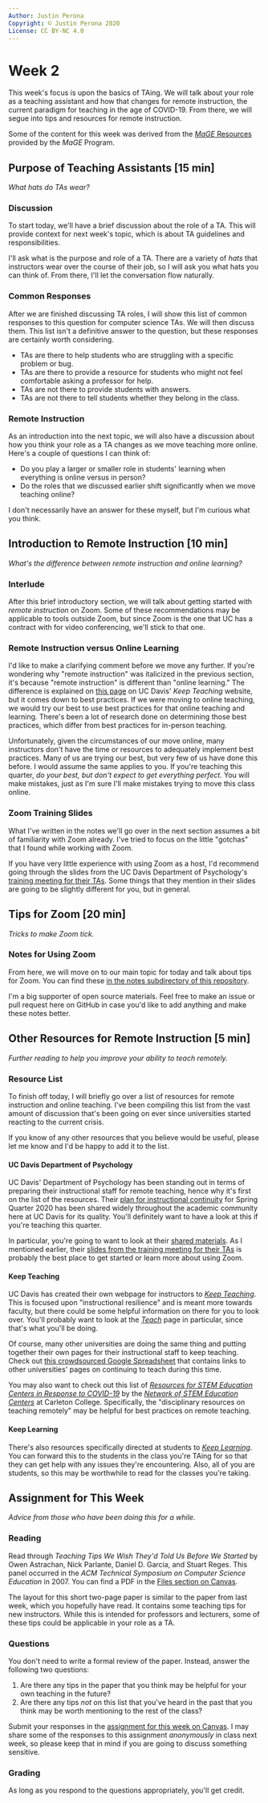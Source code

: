 ```yaml
---
Author: Justin Perona
Copyright: © Justin Perona 2020
License: CC BY-NC 4.0
---
```


# Week 2

This week's focus is upon the basics of TAing.
We will talk about your role as a teaching assistant and how that changes for remote instruction, the current paradigm for teaching in the age of COVID-19.
From there, we will segue into tips and resources for remote instruction.

Some of the content for this week was derived from the [*MaGE* Resources](https://sites.google.com/mtholyoke.edu/mage-training-curriculum/home) provided by the *MaGE* Program.

## Purpose of Teaching Assistants [15 min]

*What hats do TAs wear?*

### Discussion

To start today, we'll have a brief discussion about the role of a TA.
This will provide context for next week's topic, which is about TA guidelines and responsibilities.

I'll ask what is the purpose and role of a TA.
There are a variety of *hats* that instructors wear over the course of their job, so I will ask you what hats you can think of.
From there, I'll let the conversation flow naturally.

### Common Responses

After we are finished discussing TA roles, I will show this list of common responses to this question for computer science TAs.
We will then discuss them.
This list isn't a definitive answer to the question, but these responses are certainly worth considering.

* TAs are there to help students who are struggling with a specific problem or bug.
* TAs are there to provide a resource for students who might not feel comfortable asking a professor for help.
* TAs are not there to provide students with answers.
* TAs are not there to tell students whether they belong in the class.

### Remote Instruction

As an introduction into the next topic, we will also have a discussion about how you think your role as a TA changes as we move teaching more online.
Here's a couple of questions I can think of:

* Do you play a larger or smaller role in students' learning when everything is online versus in person?
* Do the roles that we discussed earlier shift significantly when we move teaching online?

I don't necessarily have an answer for these myself, but I'm curious what you think.

## Introduction to Remote Instruction [10 min]

*What's the difference between remote instruction and online learning?*

### Interlude

After this brief introductory section, we will talk about getting started with *remote instruction* on Zoom.
Some of these recommendations may be applicable to tools outside Zoom, but since Zoom is the one that UC has a contract with for video conferencing, we'll stick to that one.

### Remote Instruction versus Online Learning

I'd like to make a clarifying comment before we move any further.
If you're wondering why "remote instruction" was italicized in the previous section, it's because "remote instruction" is different than "online learning."
The difference is explained on [this page](https://keepteaching.ucdavis.edu/teach/planning-remote-instruction/remote-instruction-vs-online-learning) on UC Davis' *Keep Teaching* website, but it comes down to best practices.
If we were moving to online teaching, we would try our best to use best practices for that online teaching and learning.
There's been a lot of research done on determining those best practices, which differ from best practices for in-person teaching.

Unfortunately, given the circumstances of our move online, many instructors don't have the time or resources to adequately implement best practices.
Many of us are trying our best, but very few of us have done this before.
I would assume the same applies to you.
If you're teaching this quarter, *do your best, but don't expect to get everything perfect.*
You will make mistakes, just as I'm sure I'll make mistakes trying to move this class online.

### Zoom Training Slides

What I've written in the notes we'll go over in the next section assumes a bit of familiarity with Zoom already.
I've tried to focus on the little "gotchas" that I found while working with Zoom.

If you have very little experience with using Zoom as a host, I'd recommend going through the slides from the UC Davis Department of Psychology's [training meeting for their TAs](https://www.dropbox.com/s/miejilg32ooa0k9/Zoom%20Training%20Meeting%20for%20Psych%20TAs.pdf?dl=0).
Some things that they mention in their slides are going to be slightly different for you, but in general.

## Tips for Zoom [20 min]

*Tricks to make Zoom tick.*

### Notes for Using Zoom

From here, we will move on to our main topic for today and talk about tips for Zoom.
You can find these [in the notes subdirectory of this repository](../notes/tips-for-zoom.md).

I'm a big supporter of open source materials.
Feel free to make an issue or pull request here on GitHub in case you'd like to add anything and make these notes better.

## Other Resources for Remote Instruction [5 min]

*Further reading to help you improve your ability to teach remotely.*

### Resource List

To finish off today, I will briefly go over a list of resources for remote instruction and online teaching.
I've been compiling this list from the vast amount of discussion that's been going on ever since universities started reacting to the current crisis.

If you know of any other resources that you believe would be useful, please let me know and I'd be happy to add it to the list.

#### UC Davis Department of Psychology

UC Davis' Department of Psychology has been standing out in terms of preparing their instructional staff for remote teaching, hence why it's first on the list of the resources.
Their [plan for instructional continuity](https://sites.google.com/ucdavis.edu/ucdavis-psychology-plan-s2020/home) for Spring Quarter 2020 has been shared widely throughout the academic community here at UC Davis for its quality.
You'll definitely want to have a look at this if you're teaching this quarter.

In particular, you're going to want to look at their [shared materials](https://sites.google.com/ucdavis.edu/ucdavis-psychology-plan-s2020/shared-materials).
As I mentioned earlier, their [slides from the training meeting for their TAs](https://www.dropbox.com/s/miejilg32ooa0k9/Zoom%20Training%20Meeting%20for%20Psych%20TAs.pdf?dl=0) is probably the best place to get started or learn more about using Zoom.

#### Keep Teaching

UC Davis has created their own webpage for instructors to [*Keep Teaching*](https://keepteaching.ucdavis.edu/).
This is focused upon "instructional resilience" and is meant more towards faculty, but there could be some helpful information on there for you to look over.
You'll probably want to look at the [*Teach*](https://keepteaching.ucdavis.edu/teach) page in particular, since that's what you'll be doing.

Of course, many other universities are doing the same thing and putting together their own pages for their instructional staff to keep teaching.
Check out [this crowdsourced Google Spreadsheet](https://docs.google.com/spreadsheets/d/1VT9oiNYPyiEsGHBoDKlwLlWAsWP58sGV7A3oIuEUG3k) that contains links to other universities' pages on continuing to teach during this time.

You may also want to check out this list of [*Resources for STEM Education Centers in Response to COVID-19*](https://serc.carleton.edu/StemEdCenters/news/236312.html) by the [*Network of STEM Education Centers*](https://serc.carleton.edu/StemEdCenters/index.html) at Carleton College.
Specifically, the "disciplinary resources on teaching remotely" may be helpful for best practices on remote teaching.

#### Keep Learning

There's also resources specifically directed at students to [*Keep Learning*](https://keepteaching.ucdavis.edu/student-resources).
You can forward this to the students in the class you're TAing for so that they can get help with any issues they're encountering.
Also, all of you are students, so this may be worthwhile to read for the classes you're taking.

## Assignment for This Week

*Advice from those who have been doing this for a while.*

### Reading

Read through *Teaching Tips We Wish They'd Told Us Before We Started* by Owen Astrachan, Nick Parlante, Daniel D. Garcia, and Stuart Reges.
This panel occurred in the *ACM Technical Symposium on Computer Science Education* in 2007.
You can find a PDF in the [Files section on Canvas](https://canvas.ucdavis.edu/files/8235248/download?download_frd=1).

The layout for this short two-page paper is similar to the paper from last week, which you hopefully have read.
It contains some teaching tips for new instructors.
While this is intended for professors and lecturers, some of these tips could be applicable in your role as a TA.

### Questions

You don't need to write a formal review of the paper.
Instead, answer the following two questions:

1. Are there any tips in the paper that you think may be helpful for your own teaching in the future?
2. Are there any tips *not* on this list that you've heard in the past that you think may be worth mentioning to the rest of the class?

Submit your responses in the [assignment for this week on Canvas](https://canvas.ucdavis.edu/courses/461800/assignments/446266).
I may share some of the responses to this assignment *anonymously* in class next week, so please keep that in mind if you are going to discuss something sensitive.

### Grading

As long as you respond to the questions appropriately, you'll get credit.
